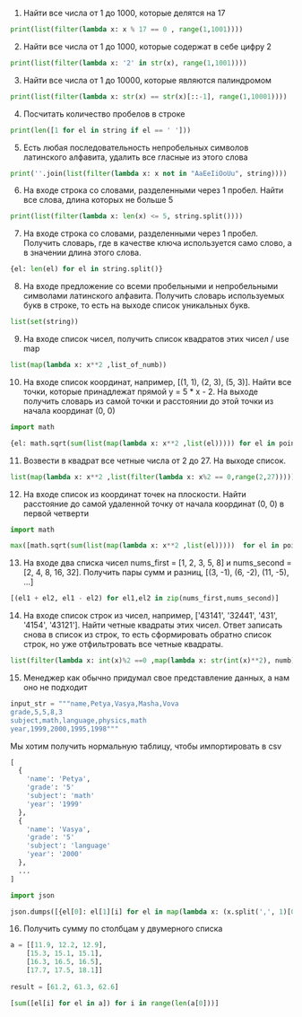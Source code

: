 1. Найти все числа от 1 до 1000, которые делятся на 17
```python
print(list(filter(lambda x: x % 17 == 0 , range(1,1001))))
```
2. Найти все числа от 1 до 1000, которые содержат в себе цифру 2
```python
print(list(filter(lambda x: '2' in str(x), range(1,1001))))
```
3. Найти все числа от 1 до 10000, которые являются палиндромом	
```python
print(list(filter(lambda x: str(x) == str(x)[::-1], range(1,10001))))
```
4. Посчитать количество пробелов в строке
```python
print(len([1 for el in string if el == ' ']))
```
5. Есть любая последовательность непробельных символов латинского алфавита, удалить все гласные из этого слова
```python
print(''.join(list(filter(lambda x: x not in "AaEeIiOoUu", string))))
```
6. На входе строка со словами, разделенными через 1 пробел. Найти все слова, длина которых не больше 5
```python
print(list(filter(lambda x: len(x) <= 5, string.split())))
```
7. На входе строка со словами, разделенными через 1 пробел. Получить словарь, где в качестве ключа используется само слово, а в значении длина этого слова.
```python
{el: len(el) for el in string.split()}
```
8. На входе предложение со всеми пробельными и непробельными символами латинского алфавита. Получить словарь используемых букв в строке, то есть на выходе список уникальных букв.
```python
list(set(string))
```
9. На входе список чисел, получить список квадратов этих чисел / use map
```python
list(map(lambda x: x**2 ,list_of_numb))
```
10. На входе список координат, например, [(1, 1), (2, 3), (5, 3)]. Найти все точки, которые принадлежат прямой y = 5 * x - 2. 
На выходе получить словарь из самой точки и расстоянии до этой точки из начала координат (0, 0)
```python
import math

{el: math.sqrt(sum(list(map(lambda x: x**2 ,list(el))))) for el in points if el[1] == 5 * el[0] - 2}
```
11. Возвести в квадрат все четные числа от 2 до 27. На выходе список.
```python
list(map(lambda x: x**2 ,list(filter(lambda x: x%2 == 0,range(2,27)))))
```
12. На входе список из координат точек на плоскости. Найти расстояние до самой удаленной точку от начала координат (0, 0) в первой четверти 
```python
import math

max([math.sqrt(sum(list(map(lambda x: x**2 ,list(el)))))  for el in points if el[0] > 0 and el[1] > 0])
```
13. На входе два списка чисел nums_first = [1, 2, 3, 5, 8] и nums_second = [2, 4, 8, 16, 32]. Получить пары сумм и разниц, [(3, -1), (6, -2), (11, -5), ...]
```python
[(el1 + el2, el1 - el2) for el1,el2 in zip(nums_first,nums_second)]
```
14. На входе список строк из чисел, например, ['43141', '32441', '431', '4154', '43121']. Найти четные квадраты этих чисел. Ответ записать снова в список из строк, то есть сформировать обратно список строк, но уже отфильтровать все четные квадраты.
```python
list(filter(lambda x: int(x)%2 ==0 ,map(lambda x: str(int(x)**2), numb)))
```
15. Менеджер как обычно придумал свое представление данных, а нам оно не подходит
```python
input_str = """name,Petya,Vasya,Masha,Vova
grade,5,5,8,3
subject,math,language,physics,math
year,1999,2000,1995,1998"""
```

Мы хотим получить нормальную таблицу, чтобы импортировать в csv

```python
[
  {
    'name': 'Petya',
    'grade': '5'
    'subject': 'math'
    'year': '1999'
  },
  {
    'name': 'Vasya',
    'grade': '5'
    'subject': 'language'
    'year': '2000'
  },
  ...
]
```

```python
import json

json.dumps([{el[0]: el[1][i] for el in map(lambda x: (x.split(',', 1)[0], x.split(',', 1)[1].split(',')),input_str.split('\n'))} for i in range(4)], indent=4)
```
16. Получить сумму по столбцам у двумерного списка
```python
a = [[11.9, 12.2, 12.9],
    [15.3, 15.1, 15.1], 
    [16.3, 16.5, 16.5],
    [17.7, 17.5, 18.1]]
    
result = [61.2, 61.3, 62.6]  
```

```python
[sum([el[i] for el in a]) for i in range(len(a[0]))]
```
